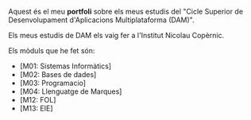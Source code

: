Aquest és el meu **__portfoli__** sobre els meus estudis del "Cicle Superior de Desenvolupament d'Aplicacions Multiplataforma (DAM)".

Els meus estudis de DAM els vaig fer a l'Institut Nicolau Copèrnic.



Els mòduls que he fet són:
- [M01: Sistemas Informàtics]
- [M02: Bases de dades]
- [M03: Programacio]
- [M04: Llenguatge de Marques]
- [M12: FOL]
- [M13: EIE]
